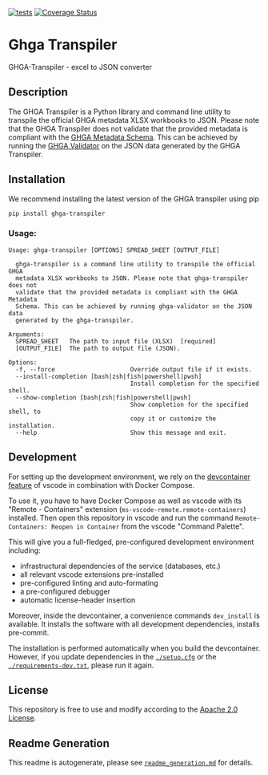 
[![tests](https://github.com/ghga-de/ghga-transpiler/actions/workflows/tests.yaml/badge.svg)](https://github.com/ghga-de/ghga-transpiler/actions/workflows/unit_and_int_tests.yaml)
[![Coverage Status](https://coveralls.io/repos/github/ghga-de/ghga-transpiler/badge.svg?branch=main)](https://coveralls.io/github/ghga-de/ghga-transpiler?branch=main)

# Ghga Transpiler

GHGA-Transpiler - excel to JSON converter

## Description

The GHGA Transpiler is a Python library and command line utility to transpile the official GHGA metadata XLSX workbooks to JSON. Please note that the GHGA Transpiler does not validate that the provided metadata is compliant with the [GHGA Metadata Schema](https://github.com/ghga-de/ghga-metadata-schema). This can be achieved by running the [GHGA Validator](https://github.com/ghga-de/ghga-validator/) on the JSON data generated by the GHGA Transpiler.


## Installation
We recommend installing the latest version of the GHGA transpiler using pip

```
pip install ghga-transpiler
```

### Usage:

```
Usage: ghga-transpiler [OPTIONS] SPREAD_SHEET [OUTPUT_FILE]

  ghga-transpiler is a command line utility to transpile the official GHGA
  metadata XLSX workbooks to JSON. Please note that ghga-transpiler does not
  validate that the provided metadata is compliant with the GHGA Metadata
  Schema. This can be achieved by running ghga-validator on the JSON data
  generated by the ghga-transpiler.

Arguments:
  SPREAD_SHEET   The path to input file (XLSX)  [required]
  [OUTPUT_FILE]  The path to output file (JSON).

Options:
  -f, --force                     Override output file if it exists.
  --install-completion [bash|zsh|fish|powershell|pwsh]
                                  Install completion for the specified shell.
  --show-completion [bash|zsh|fish|powershell|pwsh]
                                  Show completion for the specified shell, to
                                  copy it or customize the installation.
  --help                          Show this message and exit.
```
## Development
For setting up the development environment, we rely on the
[devcontainer feature](https://code.visualstudio.com/docs/remote/containers) of vscode
in combination with Docker Compose.

To use it, you have to have Docker Compose as well as vscode with its "Remote - Containers"
extension (`ms-vscode-remote.remote-containers`) installed.
Then open this repository in vscode and run the command
`Remote-Containers: Reopen in Container` from the vscode "Command Palette".

This will give you a full-fledged, pre-configured development environment including:
- infrastructural dependencies of the service (databases, etc.)
- all relevant vscode extensions pre-installed
- pre-configured linting and auto-formating
- a pre-configured debugger
- automatic license-header insertion

Moreover, inside the devcontainer, a convenience commands `dev_install` is available.
It installs the software with all development dependencies, installs pre-commit.

The installation is performed automatically when you build the devcontainer. However,
if you update dependencies in the [`./setup.cfg`](./setup.cfg) or the
[`./requirements-dev.txt`](./requirements-dev.txt), please run it again.

## License
This repository is free to use and modify according to the
[Apache 2.0 License](./LICENSE).

## Readme Generation
This readme is autogenerate, please see [`readme_generation.md`](./readme_generation.md)
for details.
